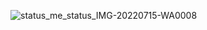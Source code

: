 ![status_me_status_IMG-20220715-WA0008](https://user-images.githubusercontent.com/120086721/207159602-482d33d0-a56f-4de1-960f-e828a8f62344.jpg)
